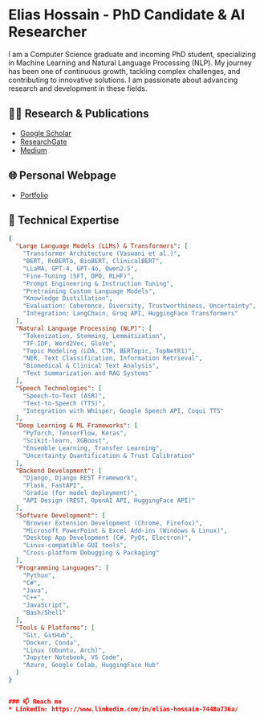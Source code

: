 # Elias Hossain - PhD Candidate & AI Researcher

I am a Computer Science graduate and incoming PhD student, specializing in Machine Learning and Natural Language Processing (NLP). My journey has been one of continuous growth, tackling complex challenges, and contributing to innovative solutions. I am passionate about advancing research and development in these fields.

## 👨‍💻 Research & Publications
- [Google Scholar](https://scholar.google.com/citations?user=l0L1NPAAAAAJ&hl=en&authuser=3)
- [ResearchGate](https://www.researchgate.net/profile/Elias_Hossain7)
- [Medium](https://medium.com/@eliashossain9111)

## 🌐 Personal Webpage
- [Portfolio](https://eliashossain001.github.io/)

## 🔧 Technical Expertise
```json
{
  "Large Language Models (LLMs) & Transformers": [
    "Transformer Architecture (Vaswani et al.)",
    "BERT, RoBERTa, BioBERT, ClinicalBERT",
    "LLaMA, GPT-4, GPT-4o, Qwen2.5",
    "Fine-Tuning (SFT, DPO, RLHF)",
    "Prompt Engineering & Instruction Tuning",
    "Pretraining Custom Language Models",
    "Knowledge Distillation",
    "Evaluation: Coherence, Diversity, Trustworthiness, Uncertainty",
    "Integration: LangChain, Groq API, HuggingFace Transformers"
  ],
  "Natural Language Processing (NLP)": [
    "Tokenization, Stemming, Lemmatization",
    "TF-IDF, Word2Vec, GloVe",
    "Topic Modeling (LDA, CTM, BERTopic, TopNetR1)",
    "NER, Text Classification, Information Retrieval",
    "Biomedical & Clinical Text Analysis",
    "Text Summarization and RAG Systems"
  ],
  "Speech Technologies": [
    "Speech-to-Text (ASR)",
    "Text-to-Speech (TTS)",
    "Integration with Whisper, Google Speech API, Coqui TTS"
  ],
  "Deep Learning & ML Frameworks": [
    "PyTorch, TensorFlow, Keras",
    "Scikit-learn, XGBoost",
    "Ensemble Learning, Transfer Learning",
    "Uncertainty Quantification & Trust Calibration"
  ],
  "Backend Development": [
    "Django, Django REST Framework",
    "Flask, FastAPI",
    "Gradio (for model deployment)",
    "API Design (REST, OpenAI API, HuggingFace API)"
  ],
  "Software Development": [
    "Browser Extension Development (Chrome, Firefox)",
    "Microsoft PowerPoint & Excel Add-ins (Windows & Linux)",
    "Desktop App Development (C#, PyQt, Electron)",
    "Linux-compatible GUI tools",
    "Cross-platform Debugging & Packaging"
  ],
  "Programming Languages": [
    "Python",
    "C#",
    "Java",
    "C++",
    "JavaScript",
    "Bash/Shell"
  ],
  "Tools & Platforms": [
    "Git, GitHub",
    "Docker, Conda",
    "Linux (Ubuntu, Arch)",
    "Jupyter Notebook, VS Code",
    "Azure, Google Colab, HuggingFace Hub"
  ]
}


### 📫 Reach me 
* LinkedIn: https://www.linkedin.com/in/elias-hossain-7448a736a/


